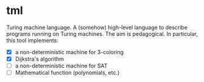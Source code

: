 # tml
Turing machine language. A (somehow) high-level language to describe programs running on Turing machines. The aim is pedagogical. In particular, this tool implements:
- [X] a non-deterministic machine for 3-coloring
- [X] Dijkstra's algorithm
- [ ] a non-deterministic machine for SAT
- [ ] Mathematical function (polynomials, etc.)
